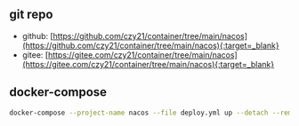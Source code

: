 ## git repo
  - github: [https://github.com/czy21/container/tree/main/nacos](https://github.com/czy21/container/tree/main/nacos){:target=_blank}
  - gitee: [https://gitee.com/czy21/container/tree/main/nacos](https://gitee.com/czy21/container/tree/main/nacos){:target=_blank}
## docker-compose
```bash
docker-compose --project-name nacos --file deploy.yml up --detach --remove-orphans
```